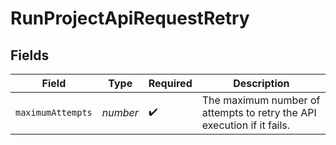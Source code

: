 # RunProjectApiRequestRetry


## Fields

| Field                                                                  | Type                                                                   | Required                                                               | Description                                                            |
| ---------------------------------------------------------------------- | ---------------------------------------------------------------------- | ---------------------------------------------------------------------- | ---------------------------------------------------------------------- |
| `maximumAttempts`                                                      | *number*                                                               | :heavy_check_mark:                                                     | The maximum number of attempts to retry the API execution if it fails. |